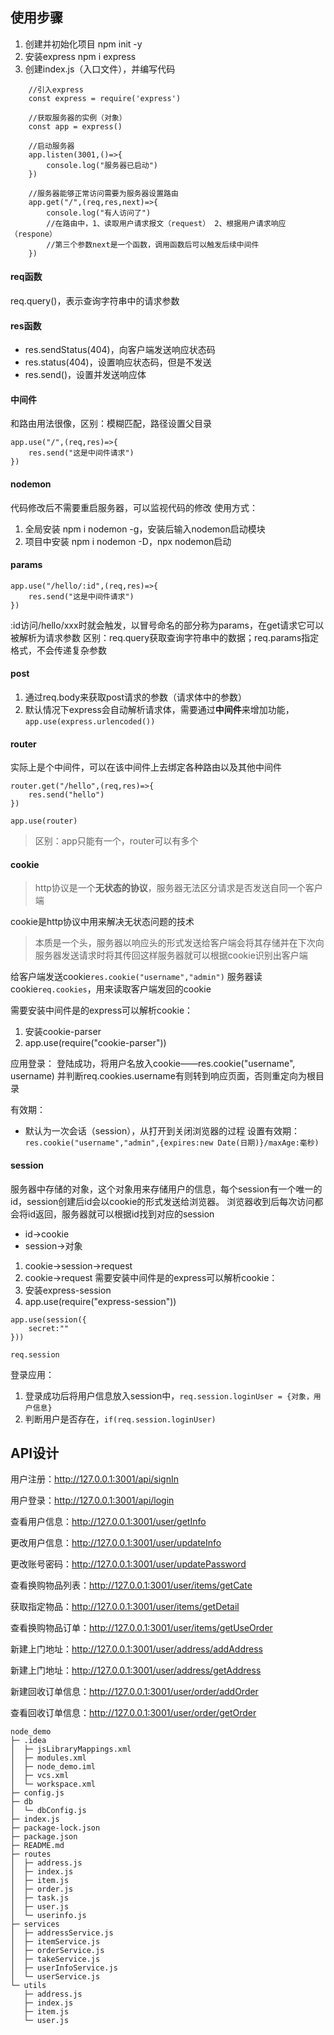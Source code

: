 ## 使用步骤

<!-- @import "[TOC]" {cmd="toc" depthFrom=1 depthTo=6 orderedList=true} -->

1. 创建并初始化项目
    npm init -y
2. 安装express
    npm i express
3. 创建index.js（入口文件），并编写代码

```
    //引入express
    const express = require('express')

    //获取服务器的实例（对象）
    const app = express()

    //启动服务器
    app.listen(3001,()=>{
        console.log("服务器已启动")
    })

    //服务器能够正常访问需要为服务器设置路由
    app.get("/",(req,res,next)=>{
        console.log("有人访问了")
        //在路由中，1、读取用户请求报文（request） 2、根据用户请求响应（respone）
        //第三个参数next是一个函数，调用函数后可以触发后续中间件
    })
```

#### req函数
req.query()，表示查询字符串中的请求参数

#### res函数
- res.sendStatus(404)，向客户端发送响应状态码
- res.status(404)，设置响应状态码，但是不发送
- res.send()，设置并发送响应体

#### 中间件
和路由用法很像，区别：模糊匹配，路径设置父目录
```
app.use("/",(req,res)=>{
    res.send("这是中间件请求")
})

```

#### nodemon
代码修改后不需要重启服务器，可以监视代码的修改
使用方式：
1. 全局安装 npm i nodemon -g，安装后输入nodemon启动模块
2. 项目中安装 npm i nodemon -D，npx nodemon启动

#### params
```
app.use("/hello/:id",(req,res)=>{
    res.send("这是中间件请求")
})

```

:id访问/hello/xxx时就会触发，以冒号命名的部分称为params，在get请求它可以被解析为请求参数
区别：req.query获取查询字符串中的数据；req.params指定格式，不会传递复杂参数

#### post
1. 通过req.body来获取post请求的参数（请求体中的参数）
2. 默认情况下express会自动解析请求体，需要通过**中间件**来增加功能，```app.use(express.urlencoded())```

#### router
实际上是个中间件，可以在该中间件上去绑定各种路由以及其他中间件
```
router.get("/hello",(req,res)=>{
    res.send("hello")
})

app.use(router)
```

>区别：app只能有一个，router可以有多个

#### cookie
>http协议是一个**无状态的协议**，服务器无法区分请求是否发送自同一个客户端

cookie是http协议中用来解决无状态问题的技术
>本质是一个头，服务器以响应头的形式发送给客户端会将其存储并在下次向服务器发送请求时将其传回这样服务器就可以根据cookie识别出客户端

给客户端发送cookie```res.cookie("username","admin")```
服务器读cookie```req.cookies```，用来读取客户端发回的cookie

需要安装中间件是的express可以解析cookie：
1. 安装cookie-parser
2. app.use(require("cookie-parser"))

应用登录：
登陆成功，将用户名放入cookie——res.cookie("username", username)
并判断req.cookies.username有则转到响应页面，否则重定向为根目录

有效期：
- 默认为一次会话（session），从打开到关闭浏览器的过程
设置有效期：```res.cookie("username","admin",{expires:new Date(日期)}/maxAge:毫秒)```

#### session
服务器中存储的对象，这个对象用来存储用户的信息，每个session有一个唯一的id，session创建后id会以cookie的形式发送给浏览器。
浏览器收到后每次访问都会将id返回，服务器就可以根据id找到对应的session
- id->cookie
- session->对象

1. cookie->session->request
2. cookie->request
需要安装中间件是的express可以解析cookie：
1. 安装express-session
2. app.use(require("express-session"))

```
app.use(session({
    secret:""
}))

req.session
```

登录应用：
1. 登录成功后将用户信息放入session中，```req.session.loginUser = {对象，用户信息}```
2. 判断用户是否存在，```if(req.session.loginUser)```


## API设计

用户注册：http://127.0.0.1:3001/api/signIn

用户登录：http://127.0.0.1:3001/api/login

查看用户信息：http://127.0.0.1:3001/user/getInfo

更改用户信息：http://127.0.0.1:3001/user/updateInfo

更改账号密码：http://127.0.0.1:3001/user/updatePassword

查看换购物品列表：http://127.0.0.1:3001/user/items/getCate

获取指定物品：http://127.0.0.1:3001/user/items/getDetail

查看换购物品订单：http://127.0.0.1:3001/user/items/getUseOrder

新建上门地址：http://127.0.0.1:3001/user/address/addAddress

新建上门地址：http://127.0.0.1:3001/user/address/getAddress

新建回收订单信息：http://127.0.0.1:3001/user/order/addOrder

查看回收订单信息：http://127.0.0.1:3001/user/order/getOrder



```
node_demo
├─ .idea
│  ├─ jsLibraryMappings.xml
│  ├─ modules.xml
│  ├─ node_demo.iml
│  ├─ vcs.xml
│  └─ workspace.xml
├─ config.js
├─ db
│  └─ dbConfig.js
├─ index.js
├─ package-lock.json
├─ package.json
├─ README.md
├─ routes
│  ├─ address.js
│  ├─ index.js
│  ├─ item.js
│  ├─ order.js
│  ├─ task.js
│  ├─ user.js
│  └─ userinfo.js
├─ services
│  ├─ addressService.js
│  ├─ itemService.js
│  ├─ orderService.js
│  ├─ takeService.js
│  ├─ userInfoService.js
│  └─ userService.js
└─ utils
   ├─ address.js
   ├─ index.js
   ├─ item.js
   └─ user.js

```
